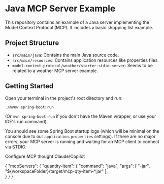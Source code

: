 # Java MCP Server Example

This repository contains an example of a Java server implementing the Model Context Protocol (MCP). It includes a basic
shopping list example.

## Project Structure

- `src/main/java`: Contains the main Java source code.
- `src/main/resources`: Contains application resources like properties files.
- `model-context-protocol/weather/starter-stdio-server`: Seems to be related to a weather MCP server example.

## Getting Started

Open your terminal in the project's root directory and run:

```bash
./mvnw spring-boot:run
```

(Or `mvn spring-boot:run` if you don't have the Maven wrapper, or use your IDE's run command).

You should see some Spring Boot startup logs (which will be minimal on the console due to our `application.properties`
settings). If there are no major errors, your MCP server is running and waiting for an MCP client to connect via STDIO.

Configure MCP
thought Claude/Copilot

{
"mcpServers": {
    "quantity-item": {
        "command": "java",
        "args": [
            "-jar",
            "${workspaceFolder}/target/mcp-qty-item-*.jar"
        ],      
        }
    }
}
